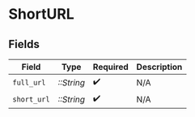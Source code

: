 # ShortURL


## Fields

| Field              | Type               | Required           | Description        |
| ------------------ | ------------------ | ------------------ | ------------------ |
| `full_url`         | *::String*         | :heavy_check_mark: | N/A                |
| `short_url`        | *::String*         | :heavy_check_mark: | N/A                |